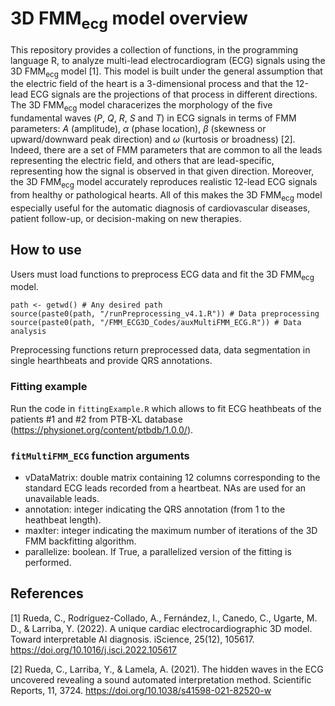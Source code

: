 # 3D FMM<sub>ecg</sub> model overview

This repository provides a collection of functions, in the programming language R, to analyze multi-lead electrocardiogram (ECG) signals using the 3D FMM<sub>ecg</sub> model [1]. This model is built under the general assumption that the electric field of the heart is a 3-dimensional process and that the 12-lead ECG signals are the projections of that process in different directions. The 3D FMM<sub>ecg</sub> model characerizes the morphology of the five fundamental waves ($P,$ $Q,$ $R,$ $S$ and $T$) in ECG signals in terms of FMM parameters: $A$ (amplitude), $\alpha$ (phase location), $\beta$ (skewness or upward/downward peak direction) and $\omega$ (kurtosis or broadness) [2]. Indeed, there are a set of FMM parameters that are common to all the leads representing the electric field, and others that are lead-specific, representing how the signal is observed in that given direction. Moreover, the 3D FMM<sub>ecg</sub> model accurately reproduces realistic 12-lead ECG signals from healthy or pathological hearts. All of this makes the 3D FMM<sub>ecg</sub> model especially useful for the automatic diagnosis of cardiovascular diseases, patient follow-up, or decision-making on new therapies.

## How to use

Users must load functions to preprocess ECG data and fit the 3D FMM<sub>ecg</sub> model.
```
path <- getwd() # Any desired path
source(paste0(path, "/runPreprocessing_v4.1.R")) # Data preprocessing
source(paste0(path, "/FMM_ECG3D_Codes/auxMultiFMM_ECG.R")) # Data analysis
```
Preprocessing functions return preprocessed data, data segmentation in single hearthbeats and provide QRS annotations.

### Fitting example

Run the code in `fittingExample.R` which allows to fit ECG heathbeats of the patients #1 and #2 from PTB-XL database (https://physionet.org/content/ptbdb/1.0.0/).

### `fitMultiFMM_ECG` function arguments

* vDataMatrix: double matrix containing 12 columns corresponding to the standard ECG leads recorded from a heartbeat. NAs are used for an unavailable leads.
* annotation: integer indicating the QRS annotation (from 1 to the heathbeat length).
* maxIter: integer indicating the maximum number of iterations of the 3D FMM backfitting algorithm.
* parallelize: boolean. If True, a parallelized version of the fitting is performed.

## References

[1] Rueda, C., Rodríguez-Collado, A., Fernández, I., Canedo, C., Ugarte, M. D., & Larriba, Y. (2022). A unique cardiac electrocardiographic 3D model. Toward interpretable AI diagnosis. iScience, 25(12), 105617. https://doi.org/10.1016/j.isci.2022.105617

[2] Rueda, C.,  Larriba, Y., & Lamela, A. (2021). The hidden waves in the ECG uncovered revealing a sound automated interpretation method. Scientific Reports, 11, 3724. https://doi.org/10.1038/s41598-021-82520-w
